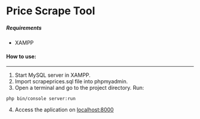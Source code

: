 # Price Scrape Tool
##### Requirements
- XAMPP

#### How to use:
----------------
1. Start MySQL server in XAMPP.
1. Import scrapeprices.sql file into phpmyadmin.
1. Open a terminal and go to the project directory. Run: 
  ```
  php bin/console server:run
  ```
4. Access the aplication on [localhost:8000](http://localhost:8000/)
